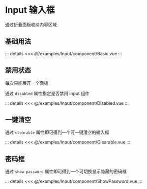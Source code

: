 <script setup>
import Basic from './component/Basic.vue'
import Disabled from './component/Disabled.vue' 
import Clearable from './component/Clearable.vue'
import ShowPassword from './component/ShowPassword.vue'
</script>

# Input 输入框

通过折叠面板收纳内容区域

## 基础用法
<Demo>
<Basic/>

::: details
<<< @/examples/Input/component/Basic.vue
:::
</Demo>

## 禁用状态

每次只能展开一个面板

通过 `disabled` 属性指定是否禁用 input 组件
<Demo>
<Disabled/>

::: details
<<< @/examples/Input/component/Disabled.vue
:::
</Demo>

## 一键清空

通过 `clearable` 属性即可得到一个可一键清空的输入框
<Demo>
<Clearable/>

::: details
<<< @/examples/Input/component/Clearable.vue
:::
</Demo>

## 密码框

通过 `show-password` 属性即可得到一个可切换显示隐藏的密码框
<Demo>
<ShowPassword/>

::: details
<<< @/examples/Input/component/ShowPassword.vue
:::
</Demo>

